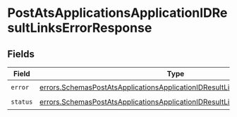 # PostAtsApplicationsApplicationIDResultLinksErrorResponse


## Fields

| Field                                                                                                                                                                        | Type                                                                                                                                                                         | Required                                                                                                                                                                     | Description                                                                                                                                                                  |
| ---------------------------------------------------------------------------------------------------------------------------------------------------------------------------- | ---------------------------------------------------------------------------------------------------------------------------------------------------------------------------- | ---------------------------------------------------------------------------------------------------------------------------------------------------------------------------- | ---------------------------------------------------------------------------------------------------------------------------------------------------------------------------- |
| `error`                                                                                                                                                                      | [errors.SchemasPostAtsApplicationsApplicationIDResultLinksErrorResponseError](../../models/errors/schemaspostatsapplicationsapplicationidresultlinkserrorresponseerror.md)   | :heavy_check_mark:                                                                                                                                                           | N/A                                                                                                                                                                          |
| `status`                                                                                                                                                                     | [errors.SchemasPostAtsApplicationsApplicationIDResultLinksErrorResponseStatus](../../models/errors/schemaspostatsapplicationsapplicationidresultlinkserrorresponsestatus.md) | :heavy_check_mark:                                                                                                                                                           | N/A                                                                                                                                                                          |